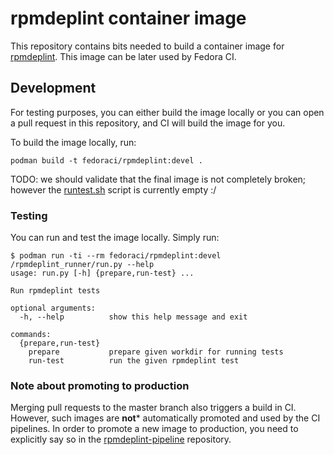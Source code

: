 # rpmdeplint container image

This repository contains bits needed to build a container image for [rpmdeplint](https://pagure.io/rpmdeplint). This image can be later used by Fedora CI.

## Development

For testing purposes, you can either build the image locally or you can open a pull request in this repository, and CI will build the image for you.

To build the image locally, run:

```shell
podman build -t fedoraci/rpmdeplint:devel .
```

TODO: we should validate that the final image is not completely broken; however the [runtest.sh](./runtest.sh) script is currently empty :/

### Testing

You can run and test the image locally. Simply run:

```shell
$ podman run -ti --rm fedoraci/rpmdeplint:devel /rpmdeplint_runner/run.py --help
usage: run.py [-h] {prepare,run-test} ...

Run rpmdeplint tests

optional arguments:
  -h, --help          show this help message and exit

commands:
  {prepare,run-test}
    prepare           prepare given workdir for running tests
    run-test          run the given rpmdeplint test
```

### Note about promoting to production

Merging pull requests to the master branch also triggers a build in CI. However, such images are **not*** automatically promoted and used by the CI pipelines. In order to promote a new image to production, you need to explicitly say so in the [rpmdeplint-pipeline](https://github.com/fedora-ci/rpmdeplint-pipeline/README.md#promoting-new-rpmdeplint-image-to-production) repository.
